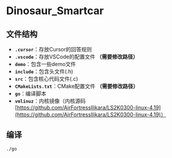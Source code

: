 # Dinosaur_Smartcar

## 文件结构
- **`.cursor`**：存放Cursor的回答规则
- **`.vscode`**：存放VSCode的配置文件  **（需要修改路径）**
- **`demo`**：包含一些demo文件
- **`include`**：包含头文件(.h)
- **`src`**：包含核心代码文件(.c)
- **`CMakeLists.txt`**：CMake配置文件  **（需要修改路径）**
- **`go`**：编译脚本
- **`vmlinuz`**：内核镜像（内核源码[https://github.com/AirFortressIlikara/LS2K0300-linux-4.19](https://github.com/AirFortressIlikara/LS2K0300-linux-4.19)）

## 编译
```bash
./go
```